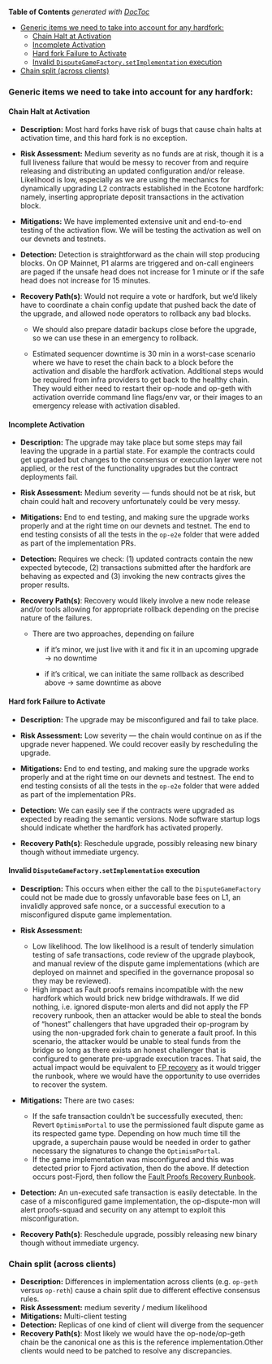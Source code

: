 <!-- START doctoc generated TOC please keep comment here to allow auto update -->
<!-- DON'T EDIT THIS SECTION, INSTEAD RE-RUN doctoc TO UPDATE -->
**Table of Contents**  *generated with [DocToc](https://github.com/thlorenz/doctoc)*

- [Generic items we need to take into account for any hardfork:](#generic-items-we-need-to-take-into-account-for-any-hardfork)
  - [Chain Halt at Activation](#chain-halt-at-activation)
  - [Incomplete Activation](#incomplete-activation)
  - [Hard fork Failure to Activate](#hard-fork-failure-to-activate)
  - [Invalid `DisputeGameFactory.setImplementation` execution](#invalid-disputegamefactorysetimplementation-execution)
- [Chain split (across clients)](#chain-split-across-clients)

<!-- END doctoc generated TOC please keep comment here to allow auto update -->

### Generic items we need to take into account for any hardfork:

#### Chain Halt at Activation

- **Description:** Most hard forks have risk of bugs that cause chain halts at activation time, and this hard fork is no exception.

- **Risk Assessment:** Medium severity as no funds are at risk, though it is a full liveness failure that would be messy to recover from and require releasing and distributing an updated configuration and/or release. Likelihood is low, especially as we are using the mechanics for dynamically upgrading L2 contracts established in the Ecotone hardfork: namely, inserting appropriate deposit transactions in the activation block.

- **Mitigations:** We have implemented extensive unit and end-to-end testing of the activation flow.  We will be testing the activation as well on our devnets and testnets.

- **Detection:** Detection is straightforward as the chain will stop producing blocks. On OP Mainnet, P1 alarms are triggered and on-call engineers are paged if the unsafe head does not increase for 1 minute or if the safe head does not increase for 15 minutes.

- **Recovery Path(s)**: Would not require a vote or hardfork, but we’d likely have to coordinate a chain config update that pushed back the date of the upgrade, and allowed node operators to rollback any bad blocks.

    - We should also prepare datadir backups close before the upgrade, so we can use these in an emergency to rollback.

    - Estimated sequencer downtime is 30 min in a worst-case scenario where we have to reset the chain back to a block before the activation and disable the hardfork activation. Additional steps would be required from infra providers to get back to the healthy chain. They would either need to restart their op-node and op-geth with activation override command line flags/env var, or their images to an emergency release with activation disabled.

#### Incomplete Activation

- **Description:** The upgrade may take place but some steps may fail leaving the upgrade in a partial state. For example the contracts could get upgraded but changes to the consensus or execution layer were not applied, or the rest of the functionality upgrades but the contract deployments fail.

- **Risk Assessment:** Medium severity — funds should not be at risk, but chain could halt and recovery unfortunately could be very messy.

- **Mitigations:** End to end testing, and making sure the upgrade works properly and at the right time on our devnets and testnet. The end to end testing consists of all the tests in the `op-e2e` folder that were added as part of the implementation PRs.

- **Detection:** Requires we check: (1) updated contracts contain the new expected bytecode, (2) transactions submitted after the hardfork are behaving as expected and (3) invoking the new contracts gives the proper results.

- **Recovery Path(s)**: Recovery would likely involve a new node release and/or tools allowing for appropriate rollback depending on the precise nature of the failures.

    - There are two approaches, depending on failure

        - if it’s minor, we just live with it and fix it in an upcoming upgrade → no downtime

        - if it’s critical, we can initiate the same rollback as described above → same downtime as above

#### Hard fork Failure to Activate

- **Description:** The upgrade may be misconfigured and fail to take place.

- **Risk Assessment:** Low severity — the chain would continue on as if the upgrade never happened. We could recover easily by rescheduling the upgrade.

- **Mitigations:** End to end testing, and making sure the upgrade works properly and at the right time on our devnets and testnest. The end to end testing consists of all the tests in the `op-e2e` folder that were added as part of the implementation PRs.

- **Detection:** We can easily see if the contracts were upgraded as expected by reading the semantic versions. Node software startup logs should indicate whether the hardfork has activated properly.

- **Recovery Path(s)**: Reschedule upgrade, possibly releasing new binary though without immediate urgency.

#### Invalid `DisputeGameFactory.setImplementation` execution

- **Description:** This occurs when either the call to the `DisputeGameFactory` could not be made due to grossly unfavorable base fees on L1, an invalidly approved safe nonce, or a successful execution to a misconfigured dispute game implementation.

- **Risk Assessment:**
    - Low likelihood. The low likelihood is a result of tenderly simulation testing of safe transactions, code review of the upgrade playbook, and manual review of the dispute game implementations (which are deployed on mainnet and specified in the governance proposal so they may be reviewed).
    - High impact as Fault proofs remains incompatible with the new hardfork which would brick new bridge withdrawals. If we did nothing, i.e. ignored dispute-mon alerts and did not apply the FP recovery runbook, then an attacker would be able to steal the bonds of “honest” challengers that have upgraded their op-program by using the non-upgraded fork chain to generate a fault proof. In this scenario, the attacker would be unable to steal funds from the bridge so long as there exists an honest challenger that is configured to generate pre-upgrade execution traces. That said, the actual impact would be equivalent to [FP recovery](https://www.notion.so/8dad0f1e6d4644c281b0e946c89f345f?pvs=21) as it would trigger the runbook, where we would have the opportunity to use overrides to recover the system.

- **Mitigations:** There are two cases:
    - If the safe transaction couldn’t be successfully executed, then: Revert `OptimismPortal` to use the permissioned fault dispute game as its respected game type. Depending on how much time till the upgrade, a superchain pause would be needed in order to gather necessary the signatures to change the `OptimismPortal`.
    - If the game implementation was misconfigured and this was detected prior to Fjord activation, then do the above. If detection occurs post-Fjord, then follow the [Fault Proofs Recovery Runbook](https://www.notion.so/8dad0f1e6d4644c281b0e946c89f345f?pvs=21).

- **Detection:** An un-executed safe transaction is easily detectable. In the case of a misconfigured game implementation, the op-dispute-mon will alert proofs-squad and security on any attempt to exploit this misconfiguration.

- **Recovery Path(s)**: Reschedule upgrade, possibly releasing new binary though without immediate urgency.

### Chain split (across clients)

- **Description:** Differences in implementation across clients (e.g. `op-geth` versus `op-reth`) cause a chain split due to different effective consensus rules.
- **Risk Assessment:** medium severity / medium likelihood
- **Mitigations:** 
Multi-client testing
- **Detection:** Replicas of one kind of client will diverge from the sequencer
- **Recovery Path(s)**: Most likely we would have the op-node/op-geth chain be the canonical one as this is the reference implementation.Other clients would need to be patched to resolve any discrepancies.

